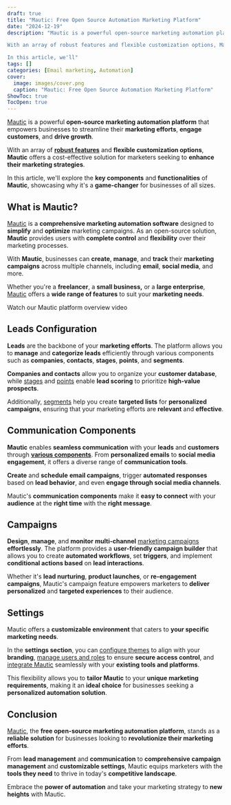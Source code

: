 ```yaml
---
draft: true
title: "Mautic: Free Open Source Automation Marketing Platform"
date: "2024-12-19"
description: "Mautic is a powerful open-source marketing automation platform that empowers businesses to streamline their marketing efforts, engage customers, and drive growth.

With an array of robust features and flexible customization options, Mautic offers a cost-effective solution for marketers seeking to enhance their marketing strategies.

In this article, we'll"
tags: []
categories: [Email marketing, Automation]
cover:
  image: images/cover.png
  caption: "Mautic: Free Open Source Automation Marketing Platform"
ShowToc: true
TocOpen: true
---
```



[Mautic](https://octabyte.io/open-source/mautic?ref=blog.octabyte.io) is a powerful **open\-source marketing automation platform** that empowers businesses to streamline their **marketing efforts**, **engage customers**, and **drive growth**. 

With an array of [**robust features**](https://www.mautic.org/tour?ref=blog.octabyte.io) and **flexible customization options**, **Mautic** offers a cost\-effective solution for marketers seeking to **enhance their marketing strategies**. 

In this article, we'll explore the **key components** and **functionalities** of **Mautic**, showcasing why it's a **game\-changer** for businesses of all sizes.

## What is Mautic?

[Mautic](https://octabyte.io/open-source/mautic?ref=blog.octabyte.io) is a **comprehensive marketing automation software** designed to **simplify** and **optimize** marketing campaigns. As an open\-source solution, **Mautic** provides users with **complete control** and **flexibility** over their marketing processes. 

With **Mautic**, businesses can **create**, **manage**, and **track** their **marketing campaigns** across multiple channels, including **email**, **social media**, and more.

Whether you're a **freelancer**, a **small business,** or a **large enterprise**, [Mautic](https://octabyte.io/open-source/mautic?ref=blog.octabyte.io) offers a **wide range of features** to suit your **marketing needs**.



Watch our Mautic platform overview video



## Leads Configuration

**Leads** are the backbone of your **marketing efforts**. The platform allows you to **manage** and **categorize leads** efficiently through various components such as **companies**, **contacts**, **stages**, **points**, and **segments**. 

**Companies and contacts** allow you to organize your **customer database**, while [stages](https://docs.mautic.org/en/stages?ref=blog.octabyte.io) and [points](https://docs.mautic.org/en/points?ref=blog.octabyte.io) enable **lead scoring** to prioritize **high\-value prospects**. 

Additionally, [segments](https://docs.mautic.org/en/contacts/manage-segments?ref=blog.octabyte.io) help you create **targeted lists** for **personalized campaigns**, ensuring that your marketing efforts are **relevant** and **effective**.

## Communication Components

**Mautic** enables **seamless communication** with your **leads** and **customers** through [**various components**](https://docs.mautic.org/en/components?ref=blog.octabyte.io). From **personalized emails** to **social media engagement**, it offers a diverse range of **communication tools**. 

**Create** and **schedule** **email campaigns**, trigger **automated responses** based on **lead behavior**, and even **engage through social media channels**. 

Mautic's **communication components** make it **easy to connect** with your **audience** at the **right time** with the **right message**.

## Campaigns

**Design**, **manage**, and **monitor** **multi\-channel** [marketing campaigns](https://docs.mautic.org/en/campaigns?ref=blog.octabyte.io) **effortlessly**. The platform provides a **user\-friendly campaign builder** that allows you to create **automated workflows**, set **triggers**, and implement **conditional actions based** on **lead interactions**. 

Whether it's **lead nurturing**, **product launches**, or **re\-engagement campaigns**, Mautic's campaign feature empowers marketers to **deliver personalized** and **targeted experiences** to their audience.

## Settings

Mautic offers a **customizable environment** that caters to **your specific marketing needs**. 

In the **settings section**, you can [configure themes](https://docs.mautic.org/en/themes?ref=blog.octabyte.io) to align with your **branding**, [manage users and roles](https://docs.mautic.org/en/users-and-roles?ref=blog.octabyte.io) to ensure **secure access control**, and [integrate Mautic](https://docs.mautic.org/en/plugins?ref=blog.octabyte.io) seamlessly with your **existing tools and platforms**. 

This flexibility allows you to **tailor Mautic** to your **unique marketing requirements**, making it an **ideal choice** for businesses seeking a **personalized automation solution**.

## Conclusion

[Mautic](https://octabyte.io/open-source/mautic?ref=blog.octabyte.io), the **free open\-source marketing automation platform**, stands as a **reliable solution** for businesses looking to **revolutionize their marketing efforts**. 

From **lead management** and **communication** to **comprehensive campaign management** and **customizable settings**, Mautic equips marketers with the **tools they need** to thrive in today's **competitive landscape**. 

Embrace the **power of automation** and take your marketing strategy to **new heights** with Mautic.



